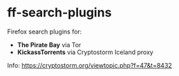 # ff-search-plugins
Firefox search plugins for:

* **The Pirate Bay** via Tor
* **KickassTorrents** via Cryptostorm Iceland proxy

Info: https://cryptostorm.org/viewtopic.php?f=47&t=8432
